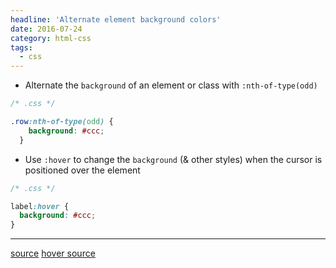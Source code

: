 ```yaml
---
headline: 'Alternate element background colors'
date: 2016-07-24
category: html-css
tags:
  - css
---
```


- Alternate the `background` of an element or class with `:nth-of-type(odd)`

```css
/* .css */

.row:nth-of-type(odd) {
    background: #ccc;
  }
```

- Use `:hover` to change the `background` (& other styles) when the cursor is positioned over the element 

```css
/* .css */

label:hover { 
  background: #ccc;
}
```

---
[source](http://stackoverflow.com/a/15004661)
[hover source](http://stackoverflow.com/a/3359409)